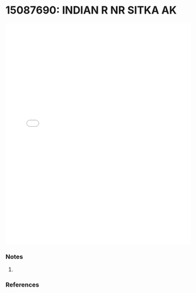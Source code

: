 # 15087690: INDIAN R NR SITKA AK

<iframe src="/_static/stations/15087690_fdc.html" width="100%" height="600" frameborder="0"></iframe>

### Notes
1. 

### References

